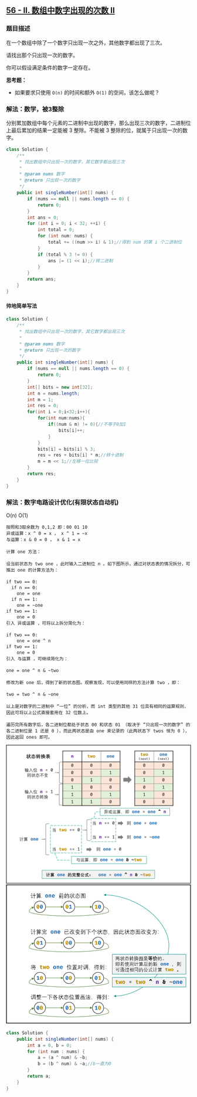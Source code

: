 ## [56 - II. 数组中数字出现的次数 II](https://leetcode.cn/problems/single-number-ii/description/)


### 题目描述

在一个数组中除了一个数字只出现一次之外，其他数字都出现了三次。

请找出那个只出现一次的数字。

你可以假设满足条件的数字一定存在。

**思考题：**

- 如果要求只使用 `O(n)` 的时间和额外 `O(1)` 的空间，该怎么做呢？

### 解法：数学，被3整除

分别累加数组中每个元素的二进制中出现的数字，那么出现三次的数字，二进制位上最后累加的结果一定能被 3 整除。不能被 3 整除的位，就属于只出现一次的数字。

```java
class Solution {
    /**
     * 找出数组中只出现一次的数字，其它数字都出现三次
     *
     * @param nums 数字
     * @return 只出现一次的数字
     */
    public int singleNumber(int[] nums) {
        if (nums == null || nums.length == 0) {
            return 0;
        }
        int ans = 0;
        for (int i = 0; i < 32; ++i) {
            int total = 0;
            for (int num: nums) {
                total += ((num >> i) & 1);//得到 num 的第 i 个二进制位
            }
            if (total % 3 != 0) {
                ans |= (1 << i);//转二进制
            }
        }
        return ans;
    }
}
```
#### 帅地简单写法
```java
class Solution {
    /**
     * 找出数组中只出现一次的数字，其它数字都出现三次
     *
     * @param nums 数字
     * @return 只出现一次的数字
     */
    public int singleNumber(int[] nums) {
        if (nums == null || nums.length == 0) {
            return 0;
        }
        int[] bits = new int[32];
        int n = nums.length;
        int m = 1;
        int res = 0;
        for(int i = 0;i<32;i++){
            for(int num:nums){
                if((num & m) != 0){//不等于0加1
                    bits[i]++;
                }
            }
            bits[i] = bits[i] % 3;
            res = res + bits[i] * m;//转十进制
            m = m << 1;//左移一位比较
        }
        return res;
    }
}
```

### 解法：数字电路设计优化(有限状态自动机)
O(n) O(1)
````
按照和3取余数为 0,1,2 即：00 01 10
异或运算：x ^ 0 = x​ ， x ^ 1 = ~x
与运算：x & 0 = 0 ， x & 1 = x

计算 one 方法：

设当前状态为 two one ，此时输入二进制位 n 。如下图所示，通过对状态表的情况拆分，可推出 one 的计算方法为：

if two == 0:
  if n == 0:
    one = one
  if n == 1:
    one = ~one
if two == 1:
    one = 0
引入 异或运算 ，可将以上拆分简化为：

if two == 0:
    one = one ^ n
if two == 1:
    one = 0
引入 与运算 ，可继续简化为：

one = one ^ n & ~two

修改为新 one 后，得到了新的状态图。观察发现，可以使用同样的方法计算 two ，即：

two = two ^ n & ~one

以上是对数字的二进制中 “一位” 的分析，而 int 类型的其他 31 位具有相同的运算规则，因此可将以上公式直接套用在 32 位数上。

遍历完所有数字后，各二进制位都处于状态 00 和状态 01 （取决于 “只出现一次的数字” 的各二进制位是 1 还是 0 ），而此两状态是由 one 来记录的（此两状态下 twos 恒为 0 ），因此返回 ones 即可。
````
<img src="../images/状态转换表.png">
<img src="../images/状态转换图.png">

````java
class Solution {
    public int singleNumber(int[] nums) {
        int a = 0, b = 0;
        for (int num : nums) {
            a = (a ^ num) & ~b;
            b = (b ^ num) & ~a;//b一直为0
        }
        return a;
    }
}
````
